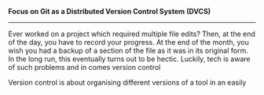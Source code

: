 **Focus on Git as a Distributed Version Control System \(DVCS\)**

---

Ever worked on a project which required multiple file edits? Then, at the end of the day, you have to record your progress. At the end of the month, you wish you had a backup of a section of the file as it was in its original form. In the long run, this eventually turns out to be hectic. Luckily, tech is aware of such problems and in comes version control

Version control is about organising different versions of a tool in an easily 

